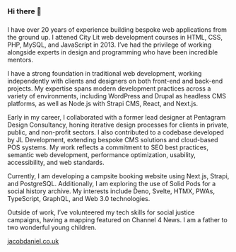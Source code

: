 ### Hi there 👋
###
<!--
**Jacob-Daniel/jacob-daniel** is a ✨ _special_ ✨ repository because its `README.md` (this file) appears on your GitHub profile.

Here are some ideas to get you started:

- 🔭 I’m currently working on ...
- 🌱 I’m currently learning ...
- 👯 I’m looking to collaborate on ...
- 🤔 I’m looking for help with ...
- 💬 Ask me about ...
- 📫 How to reach me: ...
- 😄 Pronouns: ...
- ⚡ Fun fact: ...
-->
<p>I have over 20 years of experience building bespoke web applications from the ground up. I attened City Lit web development courses in HTML, CSS, PHP, MySQL, and JavaScript in 2013. I’ve had the privilege of working alongside experts in design and programming who have been incredible mentors.</p>

<p>I have a strong foundation in traditional web development, working independently with clients and designers on both front-end and back-end projects. My expertise spans modern development practices across a variety of environments, including WordPress and Drupal as headless CMS platforms, as well as Node.js with Strapi CMS, React, and Next.js.</p>

<p>Early in my career, I collaborated with a former lead designer at Pentagram Design Consultancy, honing iterative design processes for clients in private, public, and non-profit sectors. I also contributed to a codebase developed by JL Development, extending bespoke CMS solutions and cloud-based POS systems. My work reflects a commitment to SEO best practices, semantic web development, performance optimization, usability, accessibility, and web standards.</p>

<p>Currently, I am developing a campsite booking website using Next.js, Strapi, and PostgreSQL. Additionally, I am exploring the use of Solid Pods for a social history archive. My interests include Deno, Svelte, HTMX, PWAs, TypeScript, GraphQL, and Web 3.0 technologies.</p>

<p>Outside of work, I’ve volunteered my tech skills for social justice campaigns, having a mapping featured on Channel 4 News. I am a father to two wonderful young children.</p>


[jacobdaniel.co.uk](https://jacobdaniel.co.uk)
